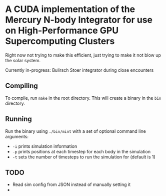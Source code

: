 # A CUDA implementation of the Mercury N-body Integrator for use on High-Performance GPU Supercomputing Clusters

Right now not trying to make this efficient, just trying to make it not blow up the solar system.

Currently in-progress: Bulirsch Stoer integrator during close encounters

## Compiling

To compile, run `make` in the root directory. This will create a binary in the `bin` directory.

## Running

Run the binary using `./bin/mint` with a set of optional command line arguments:

- `-i` prints simulation information
- `-p` prints positions at each timestep for each body in the simulation
- `-t` sets the number of timesteps to run the simulation for (default is 1)


## TODO

- Read sim config from JSON instead of manually setting it
- 

